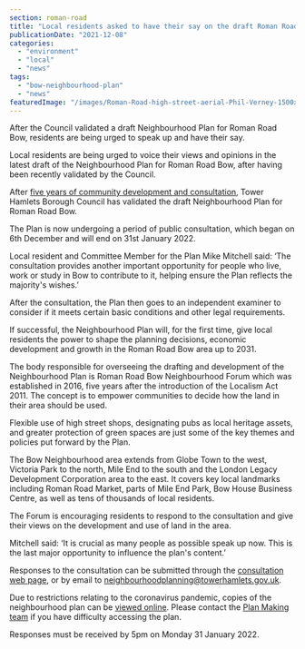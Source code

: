 ```yaml
---
section: roman-road
title: "Local residents asked to have their say on the draft Roman Road Bow Neighbourhood Plan"
publicationDate: "2021-12-08"
categories: 
  - "environment"
  - "local"
  - "news"
tags: 
  - "bow-neighbourhood-plan"
  - "news"
featuredImage: "/images/Roman-Road-high-street-aerial-Phil-Verney-1500x1000-1.jpg"
---
```


After the Council validated a draft Neighbourhood Plan for Roman Road Bow, residents are being urged to speak up and have their say.

Local residents are being urged to voice their views and opinions in the latest draft of the Neighbourhood Plan for Roman Road Bow, after having been recently validated by the Council. 

After [five years of community development and consultation](https://romanroadlondon.com/bow-neighbourhood-draft-plan-announced/), Tower Hamlets Borough Council has validated the draft Neighbourhood Plan for Roman Road Bow. 

The Plan is now undergoing a period of public consultation, which began on 6th December and will end on 31st January 2022. 

Local resident and Committee Member for the Plan Mike Mitchell said: ‘The consultation provides another important opportunity for people who live, work or study in Bow to contribute to it, helping ensure the Plan reflects the majority's wishes.’

After the consultation, the Plan then goes to an independent examiner to consider if it meets certain basic conditions and other legal requirements.

If successful, the Neighbourhood Plan will, for the first time, give local residents the power to shape the planning decisions, economic development and growth in the Roman Road Bow area up to 2031.

The body responsible for overseeing the drafting and development of the Neighbourhood Plan is ​​Roman Road Bow Neighbourhood Forum which was established in 2016, five years after the introduction of the Localism Act 2011. The concept is to empower communities to decide how the land in their area should be used.

Flexible use of high street shops, designating pubs as local heritage assets, and greater protection of green spaces are just some of the key themes and policies put forward by the Plan.

The Bow Neighbourhood area extends from Globe Town to the west, Victoria Park to the north, Mile End to the south and the London Legacy Development Corporation area to the east. It covers key local landmarks including Roman Road Market, parts of Mile End Park, Bow House Business Centre, as well as tens of thousands of local residents.

The Forum is encouraging residents to respond to the consultation and give their views on the development and use of land in the area.

Mitchell said: ‘It is crucial as many people as possible speak up now. This is the last major opportunity to influence the plan's content.’

Responses to the consultation can be submitted through the [consultation web page](https://www.towerhamlets.gov.uk/lgnl/planning_and_building_control/planning_policy_guidance/neighbourhood_planning/Roman_Road_Bow.aspx), or by email to [neighbourhoodplanning@towerhamlets.gov.uk](mailto:neighbourhoodplanning@towerhamlets.gov.uk).

Due to restrictions relating to the coronavirus pandemic, copies of the neighbourhood plan can be [viewed online](https://romanroadbowneighbourhoodplan.org/wp-content/uploads/2021/10/RomanRoadBow_NeighbourhoodPlan211014-compressed.pdf). Please contact the [Plan Making team](https://romanroadbowneighbourhoodplan.org/contact) if you have difficulty accessing the plan.

Responses must be received by 5pm on Monday 31 January 2022.
